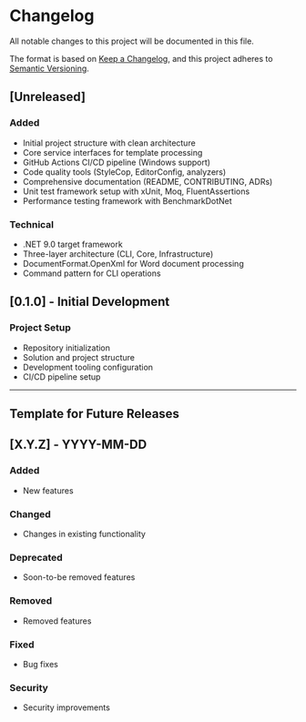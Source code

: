 # Changelog

All notable changes to this project will be documented in this file.

The format is based on [Keep a Changelog](https://keepachangelog.com/en/1.0.0/),
and this project adheres to [Semantic Versioning](https://semver.org/spec/v2.0.0.html).

## [Unreleased]

### Added
- Initial project structure with clean architecture
- Core service interfaces for template processing
- GitHub Actions CI/CD pipeline (Windows support)
- Code quality tools (StyleCop, EditorConfig, analyzers)
- Comprehensive documentation (README, CONTRIBUTING, ADRs)
- Unit test framework setup with xUnit, Moq, FluentAssertions
- Performance testing framework with BenchmarkDotNet

### Technical
- .NET 9.0 target framework
- Three-layer architecture (CLI, Core, Infrastructure)
- DocumentFormat.OpenXml for Word document processing
- Command pattern for CLI operations

## [0.1.0] - Initial Development

### Project Setup
- Repository initialization
- Solution and project structure
- Development tooling configuration
- CI/CD pipeline setup

---

## Template for Future Releases

## [X.Y.Z] - YYYY-MM-DD

### Added
- New features

### Changed
- Changes in existing functionality

### Deprecated
- Soon-to-be removed features

### Removed
- Removed features

### Fixed
- Bug fixes

### Security
- Security improvements